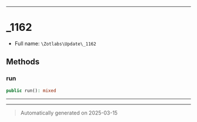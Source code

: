 ***

# _1162





* Full name: `\Zotlabs\Update\_1162`




## Methods


### run



```php
public run(): mixed
```












***


***
> Automatically generated on 2025-03-15
